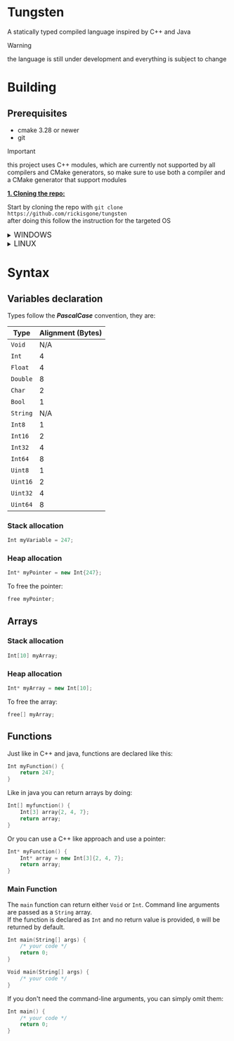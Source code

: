 # Tungsten

A statically typed compiled language inspired by C++ and Java
> [!WARNING]  
> the language is still under development and everything is subject to change

# Building

## Prerequisites

- cmake 3.28 or newer
- git

> [!IMPORTANT]  
> this project uses C++ modules, which are currently not supported by all compilers and CMake generators, so make sure
> to use both a compiler and a CMake generator that support modules

<ins> **1. Cloning the repo:** </ins>

Start by cloning the repo with `git clone https://github.com/rickisgone/tungsten`  
after doing this follow the instruction for the targeted OS

<details><summary><big>WINDOWS</big></summary><p>

  <ins> **2. Compiling the project:** </ins>  

  ```bash
  mkdir build
  cmake -S . -B build
  cmake --build build --config Release
  ```

</details>

<details><summary><big>LINUX</big></summary><p>  

   <ins> **2. Compiling the project:** </ins>

*the default compiler and CMake generator on linux (gcc and Make) don't support modules, so I'll be using Clang and
Ninja in the example below*

  ```bash
  mkdir build
  cmake -S . -B build -GNinja -DCMAKE_CXX_COMPILER=clang++
  cmake --build build --config Release
  ```

</details><p>  

# Syntax

## Variables declaration

Types follow the ***PascalCase*** convention, they are:

| Type     | Alignment (Bytes) |
|----------|-------------------|
| `Void`   | N/A               |
| `Int`    | 4                 |
| `Float`  | 4                 |
| `Double` | 8                 |
| `Char`   | 2                 |
| `Bool`   | 1                 |
| `String` | N/A               |
| `Int8`   | 1                 |
| `Int16`  | 2                 |
| `Int32`  | 4                 |
| `Int64`  | 8                 |
| `Uint8`  | 1                 |
| `Uint16` | 2                 |
| `Uint32` | 4                 |
| `Uint64` | 8                 |

### Stack allocation

```c++
Int myVariable = 247;
```

### Heap allocation

```c++
Int* myPointer = new Int{247}; 
```

To free the pointer:

```c++
free myPointer;
```

## Arrays

### Stack allocation

```c++
Int[10] myArray;
```

### Heap allocation

```c++
Int* myArray = new Int[10];
```

To free the array:

```c++
free[] myArray;
```

## Functions

Just like in C++ and java, functions are declared like this:

```c++
Int myFunction() {
    return 247;
}
```

Like in java you can return arrays by doing:

```c++
Int[] myfunction() {
    Int[3] array{2, 4, 7};
    return array;
}
```

Or you can use a C++ like approach and use a pointer:

```c++
Int* myFunction() {
    Int* array = new Int[3]{2, 4, 7};
    return array;
}
```

### Main Function

The `main` function can return either `Void` or `Int`. Command line arguments are passed as a `String` array.  
If the function is declared as `Int` and no return value is provided, `0` will be returned by default.

```c++
Int main(String[] args) {
    /* your code */
    return 0;
}

Void main(String[] args) {
    /* your code */
}
```

If you don't need the command-line arguments, you can simply omit them:

```c++
Int main() {
    /* your code */
    return 0;
}
```
